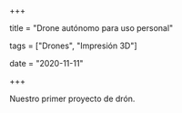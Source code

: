 +++

title = "Drone autónomo para uso personal"

tags = ["Drones", "Impresión 3D"]

date = "2020-11-11"

+++

Nuestro primer proyecto de drón.
